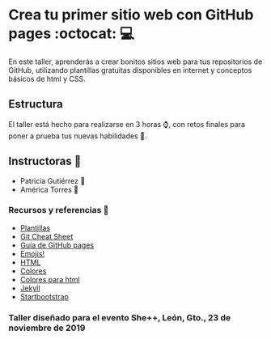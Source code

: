 # Crea tu primer sitio web con GitHub pages :octocat: :computer:

En este taller, aprenderás a crear bonitos sitios web para tus repositorios de GitHub,
utilizando plantillas gratuitas disponibles en internet y conceptos básicos de html y CSS.

## Estructura

El taller está hecho para realizarse en 3 horas :watch:, con retos finales para poner
a prueba tus nuevas habilidades :rainbow:.

## Instructoras :busts_in_silhouette:

- Patricia Gutiérrez :frog:
- América Torres :turtle:

### Recursos y referencias :blue_book:

- [Plantillas](https://startbootstrap.com/)
- [Git Cheat Sheet](https://github.github.com/training-kit/downloads/github-git-cheat-sheet.pdf)
- [Guía de GitHub pages](https://guides.github.com/features/pages/)
- [Emojis!](https://gist.github.com/rxaviers/7360908)
- [HTML](https://devdocs.io/html/)
- [Colores](https://www.color-hex.com/)
- [Colores para html](https://htmlcolorcodes.com/es/selector-de-color/)
- [Jekyll](https://help.github.com/en/github/working-with-github-pages/setting-up-a-github-pages-site-with-jekyll)
- [Startbootstrap](https://startbootstrap.com/)

### Taller diseñado para el evento She++, León, Gto., 23 de noviembre de 2019
